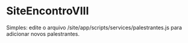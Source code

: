 # SiteEncontroVIII
Simples: edite o arquivo /site/app/scripts/services/palestrantes.js para adicionar novos palestrantes.
